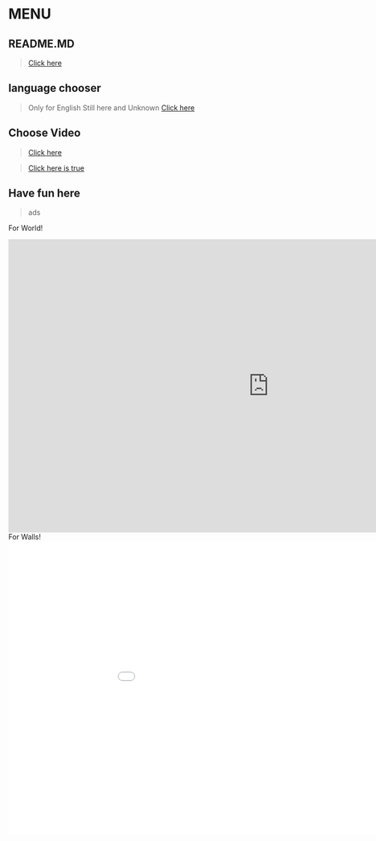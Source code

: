 # MENU

## README.MD

>[Click here](https://github.com/w7xg/video/blob/master/README.md)

## language chooser

>Only for English Still here and Unknown [Click here](https://w7xg.github.io/video/SS-AA/index.html)<br/>

## Choose Video

>[Click here](https://w7xg.github.io/video/markdown/index.html)<br/>

>[Click here is true](https://w7xg.github.io/video/markdown_index/index.html)<br/>

## Have fun here

>ads<br/>

For World!<br/>
<center><iframe width="1036" height="583" src="https://www.youtube.com/embed/yyqU_8mn6N8" frameborder="0" allow="accelerometer; autoplay; encrypted-media; gyroscope; picture-in-picture" allowfullscreen></iframe><br/></center>
For Walls!<br/>
<center><iframe src="//player.bilibili.com/player.html?aid=969317693&bvid=BV1op4y1v7Vr&cid=224883954&page=1" scrolling="no" border="0" frameborder="no" framespacing="0" allowfullscreen="true" width="1036" height="583"> </iframe><br/></center>

<!--end-->
